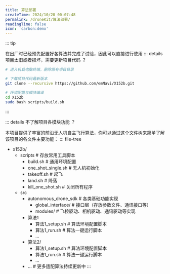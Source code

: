 ```yaml
---
title: 算法部署
createTime: 2024/10/20 00:07:48
permalink: /droneKit/算法部署/
readingTime: false
icon: 'carbon:demo'
---
```


::: tip

在出厂时已经预先配置好各算法并完成了试验，因此可以直接进行使用
::: details 项目太旧或者损坏，需要更新项目代码 ？

```bash
# 进入机载电脑终端，删除原有项目目录

# 下载项目代码最新版本
git clone --recursive https://github.com/emNavi/X152b.git

# 环境配置与模块编译
cd X152b
sudo bash scripts/build.sh
```
:::

::: details 不了解项目各模块功能 ？

本项目提供了丰富的前沿无人机自主飞行算法，你可以通过这个文件树来简单了解该项目的各文件主要功能：
::: file-tree

- x152b/
  - scripts  \# 存放常用工具脚本
    - build.sh \# 通用环境配置
    - one_shot_single.sh \# 无人机初始化
    - takeoff.sh \# 起飞
    - land.sh \# 降落
    - kill_one_shot.sh \# 关闭所有程序
  - src
    - autonomous_drone_sdk \# 各类基础功能实现
        - global_interface/ \# 接口层（存放参数文件、通讯接口等）
        - modules/ \# 飞控驱动、相机驱动、通讯驱动等实现
    - 算法1
        - 算法1_setup.sh \# 算法环境配置脚本
        - 算法1_run.sh \# 算法一键运行脚本
        - ...
    - 算法2/
        - 算法1_setup.sh \# 算法环境配置脚本
        - 算法1_run.sh \# 算法一键运行脚本
        - ...
    - ... \# 更多适配算法持续更新中
:::



